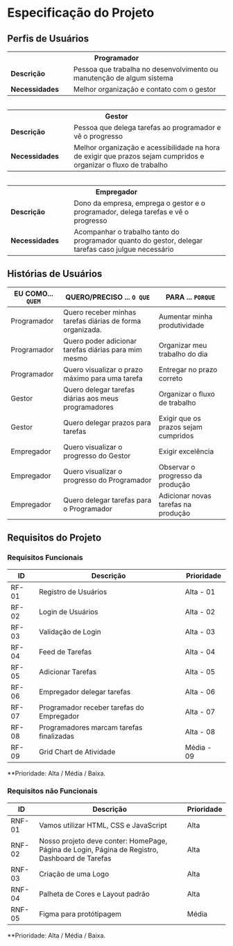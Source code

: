 # Especificação do Projeto

## Perfis de Usuários

<table>
<tbody>
<tr align=center>
<th colspan="2">Programador</th>
</tr>
<tr>
<td width="150px"><b>Descrição</b></td>
<td width="600px">Pessoa que trabalha no desenvolvimento ou manutenção de algum sistema </td>
</tr>
<tr>
<td><b>Necessidades</b></td>
<td>Melhor organização e contato com o gestor </td>
</tr>
</tbody>
</table>
<table>
   <table>
   <tbody>
<tr align=center>
<th colspan="2">Gestor</th>
</tr>
<tr>
<td width="150px"><b>Descrição</b></td>
<td width="600px">Pessoa que delega tarefas ao programador e vê o progresso</td>
</tr>
<tr>
<td><b>Necessidades</b></td>
<td>Melhor organização e acessibilidade na hora de exigir que prazos sejam cumpridos e organizar o fluxo de trabalho </td>
</tr>
</tbody>
</table>
<table>
   <table>
   <tbody>
<tr align=center>
<th colspan="3">Empregador</th>
</tr>
<tr>
<td width="150px"><b>Descrição</b></td>
<td width="600px">Dono da empresa, emprega o gestor e o programador, delega tarefas e vê o progresso</td>
</tr>
<tr>
<td><b>Necessidades</b></td>
<td>Acompanhar o trabalho tanto do programador quanto do gestor, delegar tarefas caso julgue necessário</td>
</tr>
</tbody>
</table>

## Histórias de Usuários

|EU COMO... `QUEM`   | QUERO/PRECISO ... `O QUE` |PARA ... `PORQUE`                 |
|--------------------|---------------------------|----------------------------------|
| Programador | Quero receber minhas tarefas diárias de forma organizada. | Aumentar minha produtividade |
| Programador | Quero poder adicionar tarefas diárias para mim mesmo | Organizar meu trabalho do dia |
| Programador | Quero visualizar o prazo máximo para uma tarefa | Entregar no prazo correto |
| Gestor | Quero delegar tarefas diárias aos meus programadores | Organizar o fluxo de trabalho  |
| Gestor | Quero delegar prazos para tarefas | Exigir que os prazos sejam cumpridos |
| Empregador | Quero visualizar o progresso do Gestor | Exigir excelência |
| Empregador | Quero visualizar o progresso do Programador | Observar o progresso da produção |
| Empregador | Quero delegar tarefas para o Programador | Adicionar novas tarefas na produção |

## Requisitos do Projeto

### Requisitos Funcionais

|ID    | Descrição                | Prioridade |
|-------|---------------------------------|----|
| RF-01 |  Registro de Usuários  | Alta - 01 | 
| RF-02 |  Login de Usuários     | Alta - 02 |
| RF-03 |  Validação de Login       | Alta - 03 |
| RF-04 |  Feed de Tarefas       | Alta - 04 |
| RF-05 |  Adicionar Tarefas     | Alta - 05 |
| RF-06 |  Empregador delegar tarefas   | Alta - 06 |
| RF-07 |  Programador receber tarefas do Empregador | Alta - 07 |
| RF-08 |  Programadores marcam tarefas finalizadas  | Alta - 08 |
| RF-09 |  Grid Chart de Atividade  | Média - 09 |

**Prioridade: Alta / Média / Baixa. 

### Requisitos não Funcionais

|ID      | Descrição               |Prioridade |
|--------|-------------------------|----|
| RNF-01 |  Vamos utilizar HTML, CSS e JavaScript   | Alta | 
| RNF-02 | Nosso projeto deve conter: HomePage, Página de Login, Página de Registro, Dashboard de Tarefas  | Alta | 
| RNF-03 | Criação de uma Logo  | Alta | 
| RNF-04 | Palheta de Cores e Layout padrão  | Alta | 
| RNF-05 | Figma para protótipagem | Média | 

**Prioridade: Alta / Média / Baixa. 

